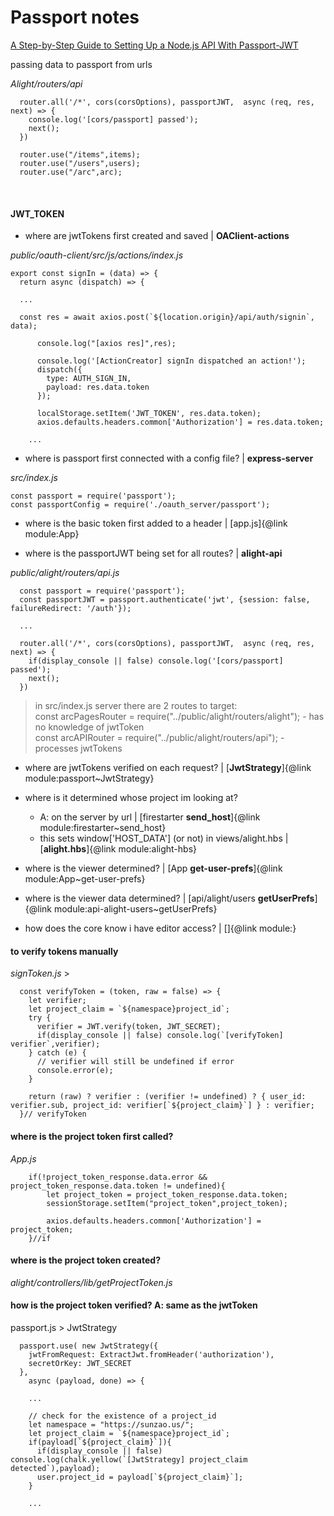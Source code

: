 # Passport notes

[A Step-by-Step Guide to Setting Up a Node.js API With Passport-JWT](https://medium.com/better-programming/perfect-structure-to-authenticate-authorize-api-with-node-js-and-passport-jwt-d529b1a618ba)   

passing data to passport from urls

_Alight/routers/api_

```
  router.all('/*', cors(corsOptions), passportJWT,  async (req, res, next) => {
    console.log('[cors/passport] passed');
    next();
  })

  router.use("/items",items);
  router.use("/users",users);
  router.use("/arc",arc);
```
<br/>

#### JWT_TOKEN   

  - where are jwtTokens first created and saved | **OAClient-actions**

_public/oauth-client/src/js/actions/index.js_

  <!-- [**OAClient-actions**]{@link module:OAClient-actions-oauthGoogle} -->

```
export const signIn = (data) => {
  return async (dispatch) => {

  ...

  const res = await axios.post(`${location.origin}/api/auth/signin`, data);

      console.log("[axios res]",res);

      console.log('[ActionCreator] signIn dispatched an action!');
      dispatch({
        type: AUTH_SIGN_IN,
        payload: res.data.token
      });

      localStorage.setItem('JWT_TOKEN', res.data.token);
      axios.defaults.headers.common['Authorization'] = res.data.token;

    ...
```

  - where is passport first connected with a config file? | **express-server**   
  <!-- [**express-server**]{@link module:express-server} -->

  _src/index.js_   

  ```
  const passport = require('passport');
  const passportConfig = require('./oauth_server/passport');
  ```

  - where is the basic token first added to a header | [app.js]{@link module:App}


  - where is the passportJWT being set for all routes? | **alight-api**
  <!-- [**alight-api**]{@link module:alight-api}    -->

  _public/alight/routers/api.js_

```
  const passport = require('passport');
  const passportJWT = passport.authenticate('jwt', {session: false, failureRedirect: '/auth'});

  ...

  router.all('/*', cors(corsOptions), passportJWT,  async (req, res, next) => {
    if(display_console || false) console.log('[cors/passport] passed');
    next();
  })
```

> in src/index.js server there are 2 routes to target:   
> const arcPagesRouter = require("../public/alight/routers/alight"); - has no knowledge of jwtToken   
> const arcAPIRouter = require("../public/alight/routers/api"); - processes jwtTokens

  - where are jwtTokens verified on each request? | [**JwtStrategy**]{@link module:passport~JwtStrategy}
  - where is it determined whose project im looking at?
    - A: on the server by url | [firestarter **send_host**]{@link module:firestarter~send_host}
    - this sets window['HOST_DATA'] (or not) in views/alight.hbs | [**alight.hbs**]{@link module:alight-hbs}

  - where is the viewer determined? | [App **get-user-prefs**]{@link module:App~get-user-prefs}
  - where is the viewer data determined? | [api/alight/users **getUserPrefs**]{@link module:api-alight-users~getUserPrefs}
  - how does the core know i have editor access? | []{@link module:}

#### to verify tokens manually   

_signToken.js_ >   

```
  const verifyToken = (token, raw = false) => {
    let verifier;
    let project_claim = `${namespace}project_id`;
    try {
      verifier = JWT.verify(token, JWT_SECRET);
      if(display_console || false) console.log(`[verifyToken] verifier`,verifier);
    } catch (e) {
      // verifier will still be undefined if error
      console.error(e);
    }

    return (raw) ? verifier : (verifier != undefined) ? { user_id: verifier.sub, project_id: verifier[`${project_claim}`] } : verifier;
  }// verifyToken
```

#### where is the project token first called?

_App.js_

```
	if(!project_token_response.data.error && project_token_response.data.token != undefined){
		let project_token = project_token_response.data.token;
		sessionStorage.setItem("project_token",project_token);

		axios.defaults.headers.common['Authorization'] = project_token;
	}//if
```

#### where is the project token created?   

_alight/controllers/lib/getProjectToken.js_

#### how is the project token verified? A: same as the jwtToken   

passport.js > JwtStrategy   

```
  passport.use( new JwtStrategy({
    jwtFromRequest: ExtractJwt.fromHeader('authorization'),
    secretOrKey: JWT_SECRET
  },
    async (payload, done) => {

    ...

    // check for the existence of a project_id
    let namespace = "https://sunzao.us/";
    let project_claim = `${namespace}project_id`;
    if(payload[`${project_claim}`]){
      if(display_console || false) console.log(chalk.yellow(`[JwtStrategy] project_claim detected`),payload);
      user.project_id = payload[`${project_claim}`];
    }

    ...
```
